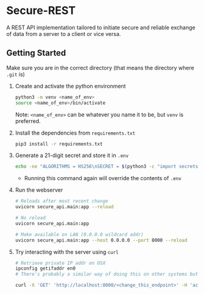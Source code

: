 # Secure-REST
A REST API implementation tailored to initiate secure and reliable exchange of data from a server to a client or vice versa. 

## Getting Started
Make sure you are in the correct directory (that means the directory where `.git` is)

1. Create and activate the python environment 
    ```bash
    python3 -m venv <name_of_env>
    source <name_of_env>/bin/activate
    ```
    Note: `<name_of_env>` can be whatever you name it to be, but `venv` is preferred. 

2. Install the dependencies from `requirements.txt`
    ```bash
    pip3 install -r requirements.txt
    ```
3. Generate a 21-digit secret and store it in `.env`
    ```bash
    echo -ne "ALGORITHMS = HS256\nSECRET = $(python3 -c "import secrets; print(secrets.token_hex(21))")" > .env
    ```
    * Running this command again will override the contents of `.env`
4. Run the webserver
    ```bash
    # Reloads after most recent change
    uvicorn secure_api.main:app --reload
    
    # No reload
    uvicorn secure_api.main:app

    # Make available on LAN (0.0.0.0 wildcard addr)
    uvicorn secure_api.main:app --host 0.0.0.0 --port 8000 --reload
    ```
5. Try interacting with the server using `curl`
    ```bash
    # Retrieve private IP addr on OSX
    ipconfig getifaddr en0
    # There's probably a similar way of doing this on other systems but I can't account for that :|
    ```

    ```bash
    curl -X 'GET' 'http://localhost:8000/<change_this_endpoint>' -H 'accept: application/json'
    ```
